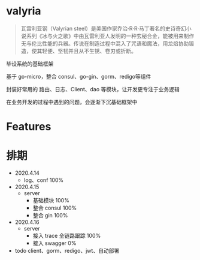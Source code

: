 # valyria
> 瓦雷利亚钢（Valyrian steel）是美国作家乔治·R·R·马丁著名的史诗奇幻小说系列《冰与火之歌》中由瓦雷利亚人发明的一种玄秘合金，能被用来制作无与伦比性能的兵器。传说在制造过程中混入了咒语和魔法，用龙焰协助锻造，使其轻便、坚韧并且从不生锈、卷刃或折断。

毕设系统的基础框架

基于 go-micro，整合 consul、go-gin、gorm、redigo等组件

封装好常用的 路由、日志、Client、dao 等模块，让开发更专注于业务逻辑

在业务开发的过程中遇到的问题，会逐渐下沉基础框架中

# Features


# 排期
- 2020.4.14
    - log、conf 100%
- 2020.4.15
    - server
        - 基础模块     100%
        - 整合 consul 100%
        - 整合 gin    100%
- 2020.4.16
    - server
        - 接入 trace 全链路跟踪 100%
        - 接入 swagger        0%
- todo
    client、gorm、redigo、jwt、自动部署